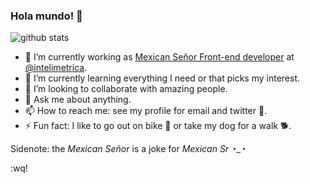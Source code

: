 ### Hola mundo! 👋

![github stats](https://github-readme-stats.vercel.app/api?username=blkdr)

- 🔭 I’m currently working as [Mexican Señor Front-end developer](https://www.freecodecamp.org/news/what-does-it-mean-to-be-a-senior-developer-and-how-can-we-become-one/) at [@intelimetrica](https://github.com/Intelimetrica).
- 🌱 I’m currently learning everything I need or that picks my interest.
- 👯 I’m looking to collaborate with amazing people.
- 💬 Ask me about anything.
- 📫 How to reach me: see my profile for email and twitter 👀.
- ⚡ Fun fact: I like to go out on bike 🚵 or take my dog for a walk 🐕.

Sidenote: the *Mexican Señor* is a joke for *Mexican Sr* ◔_◔

:wq!
<!--
- 🤔 I’m looking for help with ...
-->
